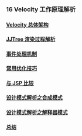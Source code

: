 ### 16 Velocity 工作原理解析
>
#### [Velocity 总体架构](https://github.com/lu666666/notebooks/blob/master/java/javaweb/16/01.md)
>
#### [JJTree 渲染过程解析](https://github.com/lu666666/notebooks/blob/master/java/javaweb/16/02.md)
>
#### [事件处理机制](https://github.com/lu666666/notebooks/blob/master/java/javaweb/16/03.md)
>
#### [常用优化技巧](https://github.com/lu666666/notebooks/blob/master/java/javaweb/16/04.md)
>
#### [与 JSP 比较](https://github.com/lu666666/notebooks/blob/master/java/javaweb/16/05.md)
>
#### [设计模式解析之合成模式](https://github.com/lu666666/notebooks/blob/master/java/javaweb/16/06.md)
>
#### [设计模式解析之解释器模式](https://github.com/lu666666/notebooks/blob/master/java/javaweb/16/07.md)
>
#### [总结](https://github.com/lu666666/notebooks/blob/master/java/javaweb/16/08.md)